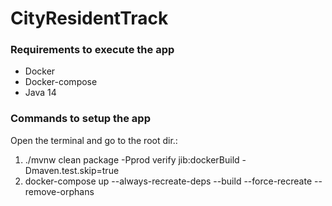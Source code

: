 # CityResidentTrack

### Requirements to execute the app

- Docker
- Docker-compose
- Java 14

### Commands to setup the app

Open the terminal and go to the root dir.:

1. ./mvnw clean package -Pprod verify jib:dockerBuild -Dmaven.test.skip=true
2. docker-compose up --always-recreate-deps --build --force-recreate --remove-orphans
